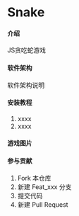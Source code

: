 # Snake

#### 介绍
JS贪吃蛇游戏

#### 软件架构
软件架构说明


#### 安装教程

1.  xxxx
2.  xxxx


#### 游戏图片



#### 参与贡献

1.  Fork 本仓库
2.  新建 Feat_xxx 分支
3.  提交代码
4.  新建 Pull Request



